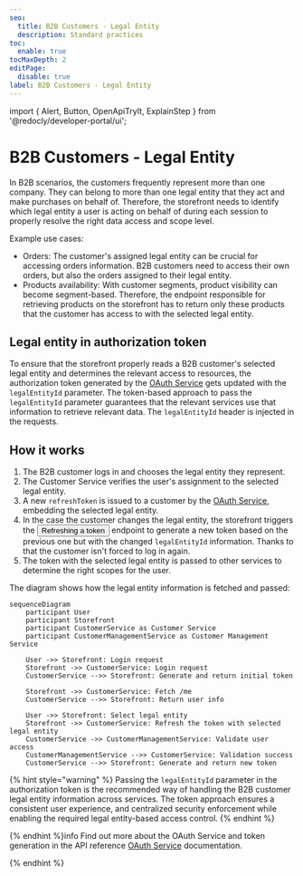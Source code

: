 ```yaml
---
seo:
  title: B2B Customers - Legal Entity
  description: Standard practices 
toc:
  enable: true
tocMaxDepth: 2
editPage:
  disable: true
label: B2B Customers - Legal Entity
---
```


import {
  Alert,
  Button,
  OpenApiTryIt,
  ExplainStep
 } from '@redocly/developer-portal/ui';


# B2B Customers - Legal Entity 

In B2B scenarios, the customers frequently represent more than one company. They can belong to more than one legal entity that they act and make purchases on behalf of.
Therefore, the storefront needs to identify which legal entity a user is acting on behalf of during each session to properly resolve the right data access and scope level.

Example use cases:

* Orders: The customer's assigned legal entity can be crucial for accessing orders information. B2B customers need to access their own orders, but also the orders assigned to their legal entity. 
* Products availability: With customer segments, product visibility can become segment-based. Therefore, the endpoint responsible for retrieving products on the storefront has to return only these products that the customer has access to with the selected legal entity. 

## Legal entity in authorization token

To ensure that the storefront properly reads a B2B customer's selected legal entity and determines the relevant access to resources, the authorization token generated by the [OAuth Service](https://developer.emporix.io/docs/openapi/oauth/#operation/GET-oauth-refresh-token) gets updated with the `legalEntityId` parameter.
The token-based approach to pass the `legalEntityId` parameter guarantees that the relevant services use that information to retrieve relevant data. The `legalEntityId` header is injected in the requests. 

## How it works


1. The B2B customer logs in and chooses the legal entity they represent.
2. The Customer Service verifies the user's assignment to the selected legal entity.
3. A new `refreshToken` is issued to a customer by the [OAuth Service](https://developer.emporix.io/docs/openapi/oauth/), embedding the selected legal entity.
4. In the case the customer changes the legal entity, the storefront triggers the <nobr><Button to="/openapi/oauth/#operation/GET-oauth-refresh-token" size="small">Refreshing a token</Button></nobr> endpoint to generate a new token based on the previous one but with the changed `legalEntityId` information. 
    Thanks to that the customer isn't forced to log in again.
5. The token with the selected legal entity is passed to other services to determine the right scopes for the user.

The diagram shows how the legal entity information is fetched and passed:


```mermaid
sequenceDiagram
    participant User
    participant Storefront
    participant CustomerService as Customer Service
    participant CustomerManagementService as Customer Management Service

    User ->> Storefront: Login request
    Storefront ->> CustomerService: Login request
    CustomerService -->> Storefront: Generate and return initial token

    Storefront ->> CustomerService: Fetch /me
    CustomerService -->> Storefront: Return user info

    User ->> Storefront: Select legal entity
    Storefront ->> CustomerService: Refresh the token with selected legal entity
    CustomerService ->> CustomerManagementService: Validate user access
    CustomerManagementService -->> CustomerService: Validation success
    CustomerService -->> Storefront: Generate and return new token
```

{% hint style="warning" %}
Passing the `legalEntityId` parameter in the authorization token is the recommended way of handling the B2B customer legal entity information across services.
The token approach ensures a consistent user experience, and centralized security enforcement while enabling the required legal entity-based access control.
{% endhint %}

{% endhint %}info
Find out more about the OAuth Service and token generation in the API reference [OAuth Service](https://developer.emporix.io/docs/openapi/oauth/) documentation.

{% endhint %}